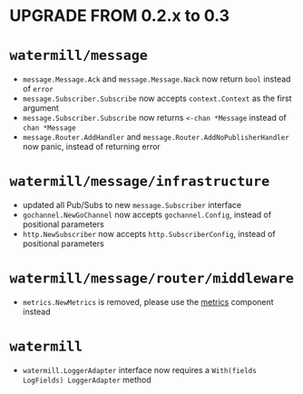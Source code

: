 # UPGRADE FROM 0.2.x to 0.3

# `watermill/message`

- `message.Message.Ack` and `message.Message.Nack` now return `bool` instead of `error`
- `message.Subscriber.Subscribe` now accepts `context.Context` as the first argument
- `message.Subscriber.Subscribe` now returns `<-chan *Message` instead of `chan *Message`
- `message.Router.AddHandler` and `message.Router.AddNoPublisherHandler` now panic, instead of returning error

# `watermill/message/infrastructure`

- updated all Pub/Subs to new `message.Subscriber` interface
- `gochannel.NewGoChannel` now accepts `gochannel.Config`, instead of positional parameters
- `http.NewSubscriber` now accepts `http.SubscriberConfig`, instead of positional parameters

# `watermill/message/router/middleware`

- `metrics.NewMetrics` is removed, please use the [metrics](components/metrics) component instead

# `watermill`

- `watermill.LoggerAdapter` interface now requires a `With(fields LogFields) LoggerAdapter` method
